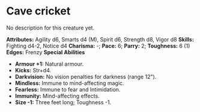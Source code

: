 # Cave cricket

No description for this creature yet.

**Attributes:** Agility d6, Smarts d4 (M), Spirit d6, Strength d8, Vigor
d8
**Skills:** Fighting d4-2, Notice d4
**Charisma:** -; **Pace:** 6; **Parry:** 2; **Toughness:** 6 (1)
**Edges:** Frenzy
**Special Abilities**

- **Armour +1:** Natural armour.
- **Kicks:** Str+d4.
- **Darkvision:** No vision penalties for darkness (range 12").
- **Mindless:** Immune to mind-affecting magic.
- **Fearless:** Immune to fear and Intimidation.
- **Immunity:** Mind-affecting effects.
- **Size -1:** Three feet long; Toughness -1.
